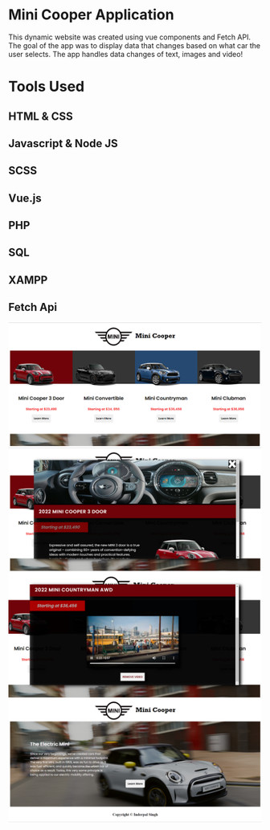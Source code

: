 # Mini Cooper Application
This dynamic website was created using vue components and Fetch API. The goal of the app was to display data that changes based on what car the user selects. The app handles data changes of text, images and video!


# Tools Used
## HTML & CSS
## Javascript & Node JS
## SCSS
## Vue.js
## PHP
## SQL
## XAMPP
## Fetch Api

![alt text](images/ss/1.png)
![alt text](images/ss/2.png)
![alt text](images/ss/3.png)
![alt text](images/ss/4.png)